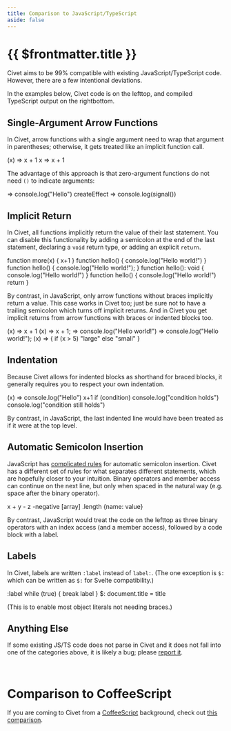 ```yaml
---
title: Comparison to JavaScript/TypeScript
aside: false
---
```


# {{ $frontmatter.title }}

Civet aims to be 99% compatible with existing JavaScript/TypeScript code.
However, there are a few intentional deviations.

In the examples below, Civet code is on
<span class="wide">the left</span><span class="narrow">top</span>,
and compiled TypeScript output on
<span class="wide">the right</span><span class="narrow">bottom</span>.

## Single-Argument Arrow Functions

In Civet, arrow functions with a single argument need to wrap that argument in
parentheses; otherwise, it gets treated like an implicit function call.

<Playground>
(x) => x + 1
x => x + 1
</Playground>

The advantage of this approach is that zero-argument functions do not need `()`
to indicate arguments:

<Playground>
=> console.log("Hello")
createEffect => console.log(signal())
</Playground>

## Implicit Return

In Civet, all functions implicitly return the value of their last statement.
You can disable this functionality by adding a semicolon at the end of
the last statement, declaring a `void` return type, or adding an
explicit `return`.

<Playground>
function more(x) {
  x+1
}
function hello() {
  console.log("Hello world!")
}
function hello() {
  console.log("Hello world!");
}
function hello(): void {
  console.log("Hello world!")
}
function hello() {
  console.log("Hello world!")
  return
}
</Playground>

By contrast, in JavaScript, only arrow functions without braces
implicitly return a value.  This case works in Civet too;
just be sure not to have a trailing semicolon which turns off implicit returns.
And in Civet you get implicit returns from arrow functions
with braces or indented blocks too.

<Playground>
(x) => x + 1
(x) => x + 1;
=> console.log("Hello world!")
=> console.log("Hello world!");
(x) => {
  if (x > 5)
    "large"
  else
    "small"
}
</Playground>

## Indentation

Because Civet allows for indented blocks as shorthand for braced blocks,
it generally requires you to respect your own indentation.

<Playground>
(x) =>
  console.log("Hello")
  x+1
</Playground>

<Playground>
if (condition)
  console.log("condition holds")
  console.log("condition still holds")
</Playground>

By contrast, in JavaScript, the last indented line would have been
treated as if it were at the top level.

## Automatic Semicolon Insertion

JavaScript has [complicated rules](https://developer.mozilla.org/en-US/docs/Web/JavaScript/Reference/Lexical_grammar#automatic_semicolon_insertion)
for automatic semicolon insertion.
Civet has a different set of rules for what separates different statements,
which are hopefully closer to your intuition.
Binary operators and member access can continue on the next line,
but only when spaced in the natural way (e.g. space after the binary operator).

<Playground>
x +
y
- z
-negative
[array]
.length
{name: value}
</Playground>

By contrast, JavaScript would treat the code on
<span class="wide">the left</span><span class="narrow">top</span>
as three binary operators with an index access (and a member access),
followed by a code block with a label.

## Labels

In Civet, labels are written `:label` instead of `label:`.
(The one exception is `$:` which can be written as `$:`
for Svelte compatibility.)

<Playground>
:label while (true) {
  break label
}
$: document.title = title
</Playground>

(This is to enable most object literals not needing braces.)

## Anything Else

If some existing JS/TS code does not parse in Civet and it does not fall into
one of the categories above, it is likely a bug; please
[report it](https://github.com/DanielXMoore/Civet/issues).

<br/>

# Comparison to CoffeeScript

If you are coming to Civet from a [CoffeeScript](https://coffeescript.org)
background, check out
[this comparison](https://github.com/DanielXMoore/Civet/blob/main/notes/Comparison-to-CoffeeScript.md).
